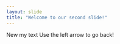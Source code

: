 ```yaml
---
layout: slide
title: "Welcome to our second slide!"
---
```

New my text
Use the left arrow to go back!

